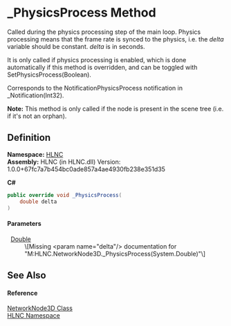 # _PhysicsProcess Method



Called during the physics processing step of the main loop. Physics processing means that the frame rate is synced to the physics, i.e. the *delta* variable should be constant. *delta* is in seconds.

It is only called if physics processing is enabled, which is done automatically if this method is overridden, and can be toggled with SetPhysicsProcess(Boolean).

Corresponds to the NotificationPhysicsProcess notification in _Notification(Int32).

**Note:** This method is only called if the node is present in the scene tree (i.e. if it's not an orphan).




## Definition
**Namespace:** <a href="N_HLNC">HLNC</a>  
**Assembly:** HLNC (in HLNC.dll) Version: 1.0.0+67fc7a7b454bc0ade857a4ae4930fb238e351d35

**C#**
``` C#
public override void _PhysicsProcess(
	double delta
)
```



#### Parameters
<dl><dt>  <a href="https://learn.microsoft.com/dotnet/api/system.double" target="_blank" rel="noopener noreferrer">Double</a></dt><dd>\[Missing &lt;param name="delta"/&gt; documentation for "M:HLNC.NetworkNode3D._PhysicsProcess(System.Double)"\]</dd></dl>

## See Also


#### Reference
<a href="T_HLNC_NetworkNode3D">NetworkNode3D Class</a>  
<a href="N_HLNC">HLNC Namespace</a>  
